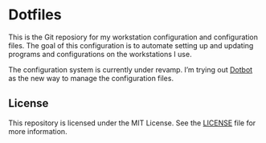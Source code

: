 # Dotfiles

This is the Git reposiory for my workstation configuration and configuration
files. The goal of this configuration is to automate setting up and updating
programs and configurations on the workstations I use.

The configuration system is currently under revamp. I’m trying out
[Dotbot](https://github.com/anishathalye/dotbot) as the new way to manage the
configuration files.

## License

This repository is licensed under the MIT License. See the [LICENSE](LICENSE)
file for more information.
